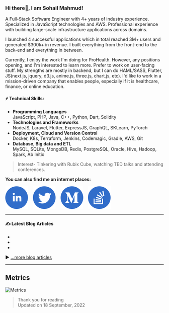### Hi there👋, I am Sohail Mahmud!

A Full-Stack Software Engineer with 4+ years of industry experience. Specialized in JavaScript technologies and AWS. Professional experience with building large-scale infrastructure applications across domains.

I launched 4 successful applications which in total reached 3M+ users and generated $300k+ in revenue. I built everything from the front-end to the back-end and everything in between.

Currently, I enjoy the work I'm doing for ProHealth. However, any positions opening, and I'm interested to learn more. Prefer to work on user-facing stuff. My strengths are mostly in backend, but I can do HAML/SASS, Flutter, JS(next.js, jquery, d3.js, anime.js, three.js, chart.js, etc). I'd like to work in a mission-driven company that enables people, especially if it is healthcare, finance, or online education.

#### ⚡ Technical Skills:

- **Programming Languages**<br>
  JavaScript, PHP, Java, C++, Python, Dart, Solidity
- **Technologies and Frameworks**<br>
  NodeJS, Laravel, Flutter, ExpressJS, GraphQL, SKLearn, PyTorch
- **Deployment, Cloud and Version Control**<br>
  Docker, K8s, Terraform, Jenkins, Codemagic, Gradle, AWS, Git
- **Database, Big data and ETL**<br>
  MySQL, SQLite, MongoDB, Redis, PostgreSQL, Oracle, Hive, Hadoop, Spark, Ab Initio

> Interest- Tinkering with Rubix Cube, watching TED talks and attending conferences.
<!--
Looking for a small-medium team (greater than 10 engineers) that solves hard/interesting problems. Prefer to work on user-facing stuff. My strengths are mostly in backend, but I can do HTML/CSS, HAML/SASS, Flutter, JS(vue.js, next.js, jquery, d3.js, anime.js, three.js, chart.js, etc). I'd like to work in a mission-driven company that enables people, especially if it is healthcare, logistics or online education.
-->

**You can also find me on internet places:**

[![LinkedIn](assets/linkedin.svg)](https://www.linkedin.com/in/sohailmahmud/)&nbsp;&nbsp;&nbsp;&nbsp;[![Twitter](assets/twitter.svg)](https://twitter.com/sohailmahmuud)&nbsp;&nbsp;&nbsp;&nbsp;[![Medium](assets/medium.svg)](https://medium.com/@sohailmahmud)&nbsp;&nbsp;&nbsp;&nbsp;[![StackOverflow](assets/stackoverflow.svg)](https://stackoverflow.com/users/13858780/sohail?tab=profile)&nbsp;&nbsp;&nbsp;&nbsp;

<!--
<div>
 <a href="https://www.linkedin.com/in/sohailmahmud/">
  <img align="left" alt="Sohail's LinkdeIn" width="22px" src="https://cdn.jsdelivr.net/npm/simple-icons@v3/icons/linkedin.svg" />
</a>
<a href="https://twitter.com/sohailcx">
  <img align="left" alt="Sohail Mahmud | Twitter" width="22px" src="https://cdn.jsdelivr.net/npm/simple-icons@v3/icons/twitter.svg" />
</a>
<a href="https://sohailmahmud.medium.com/">
  <img align="left" alt="Sohail's Medium Blog" width="22px" src="https://cdn.jsdelivr.net/npm/simple-icons@v3/icons/medium.svg" />
</a>
 <a href="https://discord.com/channels/sohail#9574">
  <img align="left" alt="Sohail's Discord" width="22px" src="https://cdn.jsdelivr.net/npm/simple-icons@v3/icons/discord.svg" />
</a>
 <a href="https://t.me/sohailmahmud">
  <img align="left" alt="Sohail's Telegram" width="22px" src="https://cdn.jsdelivr.net/npm/simple-icons@v3/icons/telegram.svg" />
</a>
</div>
<br>
-->

---

#### ✍️ Latest Blog Articles

<!-- BLOG-POST-LIST:START -->

- 
- 
- <!-- BLOG-POST-LIST:END -->

▶ [...more blog articles](https://sohailmahmud.medium.com)

---

## Metrics

![Metrics](https://metrics.lecoq.io/sohailmahmud?template=classic&followup=1&config.timezone=Asia%2FDhaka)

> Thank you for reading <br>
> Updated on 18 September, 2022

<!--
How to reach me: Follow me on [Twitter](https://www.twitter.com/sohailcx), or message me on [LinkedIn](https://www.linkedin.com/in/sohaimahmud).
Fun fact: I don't know about funny facts, but the sad fact is that some people believe that your job is to install / reinstall Windows;
I like to travel, cycling, play music, write and make art in my non-coding time.
Things I do when I don't code are sometimes demonstrated [here](https://www.instagram.com/sohail.io)
--!>
<!-- A passionate programmer who loves to build things. Nowadays mostly work on Flutter-based cross platform things development and writing Serverless JavaScript functions. Specializing in JavaScript technologies and AWS. Professional experience working with Node.js and Laravel.

* Frontend: HTML, CSS, SASS, Vanilla JS, Flutter
* Backend: PHP, Java, NodeJS, Docker
* Databases: MySQL, Oracle, PostgreSQL, MongoDB
* Cloud Computing: AWS
* CI/CD: Jenkins

Interested in all things that help developers- tools, APIs, SDKs, automation.
--!>

<!--
### My GitHub Stats 📈

<a href="https://github.com/sohailmahmud/sohailmahmud">
  <img align="center" src="https://github-readme-stats.vercel.app/api?username=sohailmahmud&show_icons=true&line_height=27&count_private=true&title_color=ffffff&text_color=c9cacc&icon_color=2bbc8a&bg_color=222428" alt="Sohail's GitHub Stats" />
</a><br />

<a href="https://github.com/sohailmahmud/sohailmahmud">
  <img align="center" src="https://github-readme-streak-stats.herokuapp.com?user=sohailmahmud&theme=soft-green&sideNums=2BBB8A&ring=2BBB8AE6&fire=DD2727&currStreakNum=2BBB8A&border=FFFFFF" alt="Sohail's GitHub Streak" />
</a>
--!>

<!--![](https://github-profile-summary-cards.vercel.app/api/cards/profile-details?username=sohailmahmud&theme=dracula)
--!>

<!--
![Github stats](https://github-readme-stats.vercel.app/api?username=soh4il&show_icons=true)
![Top Langs](https://github-readme-stats.vercel.app/api/top-langs/?username=Soh4il&hide=html&layout=compact)
-->

<!--
[<img src='https://cdn.jsdelivr.net/npm/simple-icons@3.0.1/icons/whatsapp.svg' alt='whatsapp' height='40'>](https://api.whatsapp.com/send?phone=+8801624340883)
[<img src='https://cdn.jsdelivr.net/npm/simple-icons@3.0.1/icons/stackoverflow.svg' alt='stackoverflow' height='40'>](https://stackoverflow.com/users/13858780/sohail)
[<img src='https://cdn.jsdelivr.net/npm/simple-icons@3.0.1/icons/codeforces.svg' alt='codeforces' height='40'>](https://codeforces.com/profile/__sohail__)  [<img src='https://cdn.jsdelivr.net/npm/simple-icons@3.0.1/icons/hackerrank.svg' alt='hackerrank' height='40'>](https://www.hackerrank.com/sohailsamii)  [<img src='https://cdn.jsdelivr.net/npm/simple-icons@3.0.1/icons/leetcode.svg' alt='leetcode' height='40'>](https://leetcode.com/sohailsamii)  [<img src='https://cdn.jsdelivr.net/npm/simple-icons@3.0.1/icons/gitlab.svg' alt='gitlab' height='40'>](https://gitlab.com/sohailsamii)  [<img src='https://cdn.jsdelivr.net/npm/simple-icons@3.0.1/icons/codepen.svg' alt='codepen' height='40'>](https://codepen.io/sohailsamii)  [<img src='https://cdn.jsdelivr.net/npm/simple-icons@3.0.1/icons/gmail.svg' alt='E-mail' height='40'>](mailto:sohailmahmud@yahoo.com)
[![linkedin badge](https://img.shields.io/badge/Sohail_Mahmud-30302f?style=flat&logo=linkedin)](https://www.linkedin.com/in/sohaiiil)
[![twitter badge](https://img.shields.io/badge/@sohaiilsami-30302f?style=flat&logo=twitter)](https://twitter.com/sohaiilsami)
[![medium badge](https://img.shields.io/badge/Sohail_Mahmud-30302f?style=flat&logo=medium)](https://medium.com/@sohailsamii)
[<img src='https://cdn.jsdelivr.net/npm/simple-icons@3.0.1/icons/icloud.svg' alt='website' height='40'>](https://soh4il.github.io)

- 🔭 I’m currently working on PHP Laravel projects
- 🌱 I’m currently learning Reactjs and node, after that I will try and advance my Python before learning Django.
- 👯 I’m looking to collaborate on Projects and Hackathons
- 🤔 I’m looking for help with Open Source and CP
- 💬 Ask me about anything
- 📫 How to reach me: Follow me on [Twitter](https://www.twitter.com/sohaiilsami), or message me on [LinkedIn](https://www.linkedin.com/in/sohaiiil).
- ⚡ Fun fact: I don't know about funny facts, but the sad fact is that some people believe that your job is to install / reinstall Windows;
#### I like to travel, play music, video games, write and make art in my non-coding time.
#### Things I do when I don't code are sometimes demonstrated [here](https://www.instagram.com/sohaiilsami)
-->
